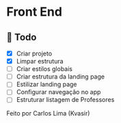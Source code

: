 # Front End

## 📆 Todo

- [x] Criar projeto
- [x] Limpar estrutura
- [ ] Criar estilos globais
- [ ] Criar estrutura da landing page
- [ ] Estilizar landing page
- [ ] Configurar navegação no app
- [ ] Estruturar listagem de Professores

Feito por Carlos Lima (Kvasir)